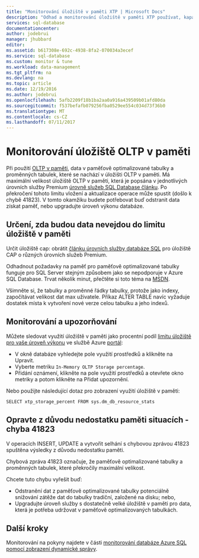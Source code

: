 ```yaml
---
title: "Monitorování úložiště v paměti XTP | Microsoft Docs"
description: "Odhad a monitorování úložiště v paměti XTP používat, kapacity; Vyřešte chyby kapacity 41823"
services: sql-database
documentationcenter: 
author: jodebrui
manager: jhubbard
editor: 
ms.assetid: b617308e-692c-4938-8fa2-070034a3ecef
ms.service: sql-database
ms.custom: monitor & tune
ms.workload: data-management
ms.tgt_pltfrm: na
ms.devlang: na
ms.topic: article
ms.date: 12/19/2016
ms.author: jodebrui
ms.openlocfilehash: 5afb2209f18b1ba2aa0a916a439509b01afd80da
ms.sourcegitcommit: f537befafb079256fba0529ee554c034d73f36b0
ms.translationtype: MT
ms.contentlocale: cs-CZ
ms.lasthandoff: 07/11/2017
---
```

# <a name="monitor-in-memory-oltp-storage"></a>Monitorování úložiště OLTP v paměti
Při použití [OLTP v paměti](sql-database-in-memory.md), data v paměťově optimalizované tabulky a proměnných tabulek, které se nachází v úložišti OLTP v paměti. Má maximální velikost úložiště OLTP v paměti, která je popsána v jednotlivých úrovních služby Premium [úrovně služeb SQL Database článku](sql-database-service-tiers.md#single-database-service-tiers-and-performance-levels). Po překročení tohoto limitu vložení a aktualizace operace může spustit (došlo k chybě 41823). V tomto okamžiku budete potřebovat buď odstranit data získat paměť, nebo upgradujte úroveň výkonu databáze.

## <a name="determine-whether-data-will-fit-within-the-in-memory-storage-cap"></a>Určení, zda budou data nevejdou do limitu úložiště v paměti
Určit úložiště cap: obrátit [článku úrovních služby databáze SQL](sql-database-service-tiers.md#single-database-service-tiers-and-performance-levels) pro úložiště CAP o různých úrovních služeb Premium.

Odhadnout požadavky na paměť pro paměťově optimalizované tabulky funguje pro SQL Server stejným způsobem jako se nepodporuje v Azure SQL Database. Trvat několik minut, přečtěte si toto téma na [MSDN](https://msdn.microsoft.com/library/dn282389.aspx).

Všimněte si, že tabulky a proměnné řádky tabulky, protože jako indexy, započítávat velikost dat max uživatele. Příkaz ALTER TABLE navíc vyžaduje dostatek místa k vytvoření nové verze celou tabulku a jeho indexů.

## <a name="monitoring-and-alerting"></a>Monitorování a upozorňování
Můžete sledovat využití úložiště v paměti jako procentní podíl [limitu úložiště pro vaše úroveň výkonu](sql-database-service-tiers.md#single-database-service-tiers-and-performance-levels) ve službě Azure [portál](https://portal.azure.com/): 

* V okně databáze vyhledejte pole využití prostředků a klikněte na Upravit.
* Vyberte metriku `In-Memory OLTP Storage percentage`.
* Přidání oznámení, klikněte na pole využití prostředků a otevřete okno metriky a potom klikněte na Přidat upozornění.

Nebo použijte následující dotaz pro zobrazení využití úložiště v paměti:

    SELECT xtp_storage_percent FROM sys.dm_db_resource_stats


## <a name="correct-out-of-memory-situations---error-41823"></a>Opravte z důvodu nedostatku paměti situacích - chyba 41823
V operacích INSERT, UPDATE a vytvořit selhání s chybovou zprávou 41823 spuštěna výsledky z důvodu nedostatku paměti.

Chybová zpráva 41823 označuje, že paměťově optimalizované tabulky a proměnných tabulek, které překročily maximální velikost.

Chcete tuto chybu vyřešit buď:

* Odstranění dat z paměťově optimalizované tabulky potenciálně snižování zátěže dat do tabulky tradiční, založené na disku; nebo,
* Upgradujte úroveň služby s dostatečně velké úložiště v paměti pro data, která je potřeba udržovat v paměťově optimalizovaných tabulkách.

## <a name="next-steps"></a>Další kroky
Monitorování na pokyny najdete v části [monitorování databáze Azure SQL pomocí zobrazení dynamické správy](sql-database-monitoring-with-dmvs.md).

